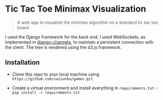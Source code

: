 # Tic Tac Toe Minimax Visualization

> A web app to visualize the minimax algorithm on a standard tic tac toe board

I used the Django framework for the back end. I used WebSockets, as implemented in [django-channels](https://channels.readthedocs.io/), to maintain a persistent connection with the client. The tree is rendered using the d3.js framework.

## Installation

- Clone this repo to your local machine using `https://github.com/saisunku/games.git`

- Create a virtual environment and install everything in `requirements.txt` - `pip install -r requirements.txt`
